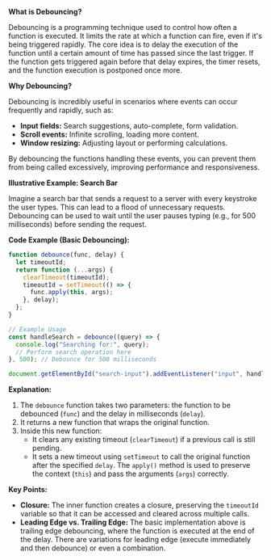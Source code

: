 **What is Debouncing?**

Debouncing is a programming technique used to control how often a function is executed. It limits the rate at which a function can fire, even if it's being triggered rapidly. The core idea is to delay the execution of the function until a certain amount of time has passed since the last trigger. If the function gets triggered again before that delay expires, the timer resets, and the function execution is postponed once more.

**Why Debouncing?**

Debouncing is incredibly useful in scenarios where events can occur frequently and rapidly, such as:

- **Input fields:** Search suggestions, auto-complete, form validation.
- **Scroll events:** Infinite scrolling, loading more content.
- **Window resizing:** Adjusting layout or performing calculations.

By debouncing the functions handling these events, you can prevent them from being called excessively, improving performance and responsiveness.

**Illustrative Example: Search Bar**

Imagine a search bar that sends a request to a server with every keystroke the user types. This can lead to a flood of unnecessary requests. Debouncing can be used to wait until the user pauses typing (e.g., for 500 milliseconds) before sending the request.

**Code Example (Basic Debouncing):**

```javascript
function debounce(func, delay) {
  let timeoutId;
  return function (...args) {
    clearTimeout(timeoutId);
    timeoutId = setTimeout(() => {
      func.apply(this, args);
    }, delay);
  };
}

// Example Usage
const handleSearch = debounce((query) => {
  console.log("Searching for:", query);
  // Perform search operation here
}, 500); // Debounce for 500 milliseconds

document.getElementById("search-input").addEventListener("input", handleSearch);
```

**Explanation:**

1. The `debounce` function takes two parameters: the function to be debounced (`func`) and the delay in milliseconds (`delay`).
2. It returns a new function that wraps the original function.
3. Inside this new function:
   - It clears any existing timeout (`clearTimeout`) if a previous call is still pending.
   - It sets a new timeout using `setTimeout` to call the original function after the specified `delay`. The `apply()` method is used to preserve the context (`this`) and pass the arguments (`args`) correctly.

**Key Points:**

- **Closure:** The inner function creates a closure, preserving the `timeoutId` variable so that it can be accessed and cleared across multiple calls.
- **Leading Edge vs. Trailing Edge:** The basic implementation above is trailing edge debouncing, where the function is executed at the end of the delay. There are variations for leading edge (execute immediately and then debounce) or even a combination.
